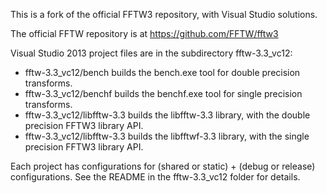 This is a fork of the official FFTW3 repository, with Visual Studio solutions.

The official FFTW repository is at https://github.com/FFTW/fftw3

Visual Studio 2013 project files are in the subdirectory fftw-3.3_vc12:
 - fftw-3.3_vc12/bench builds the bench.exe tool for double precision transforms.
 - fftw-3.3_vc12/benchf builds the benchf.exe tool for single precision transforms.
 - fftw-3.3_vc12/libfftw-3.3 builds the libfftw-3.3 library, with the double precision FFTW3 library API.
 - fftw-3.3_vc12/libfftw-3.3 builds the libfftwf-3.3 library, with the single precision FFTW3 library API.
 
 Each project has configurations for (shared or static) + (debug or release) configurations.  See the README in the fftw-3.3_vc12 folder for details.
 